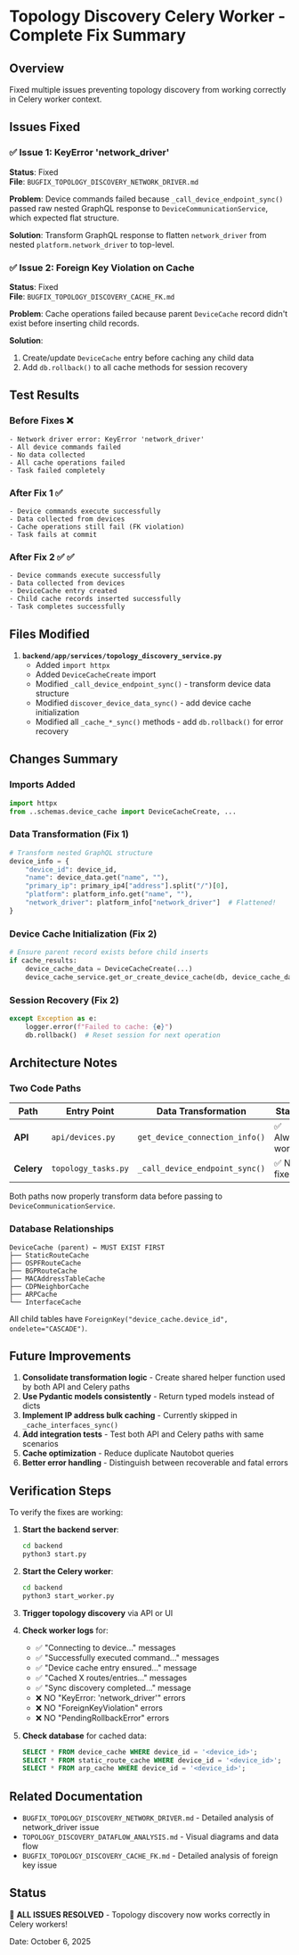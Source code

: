 # Topology Discovery Celery Worker - Complete Fix Summary

## Overview

Fixed multiple issues preventing topology discovery from working correctly in Celery worker context.

## Issues Fixed

### ✅ Issue 1: KeyError 'network_driver' 
**Status**: Fixed  
**File**: `BUGFIX_TOPOLOGY_DISCOVERY_NETWORK_DRIVER.md`

**Problem**: Device commands failed because `_call_device_endpoint_sync()` passed raw nested GraphQL response to `DeviceCommunicationService`, which expected flat structure.

**Solution**: Transform GraphQL response to flatten `network_driver` from nested `platform.network_driver` to top-level.

### ✅ Issue 2: Foreign Key Violation on Cache
**Status**: Fixed  
**File**: `BUGFIX_TOPOLOGY_DISCOVERY_CACHE_FK.md`

**Problem**: Cache operations failed because parent `DeviceCache` record didn't exist before inserting child records.

**Solution**: 
1. Create/update `DeviceCache` entry before caching any child data
2. Add `db.rollback()` to all cache methods for session recovery

## Test Results

### Before Fixes ❌
```
- Network driver error: KeyError 'network_driver'
- All device commands failed
- No data collected
- All cache operations failed
- Task failed completely
```

### After Fix 1 ✅
```
- Device commands execute successfully
- Data collected from devices
- Cache operations still fail (FK violation)
- Task fails at commit
```

### After Fix 2 ✅ ✅
```
- Device commands execute successfully
- Data collected from devices
- DeviceCache entry created
- Child cache records inserted successfully
- Task completes successfully
```

## Files Modified

1. **`backend/app/services/topology_discovery_service.py`**
   - Added `import httpx`
   - Added `DeviceCacheCreate` import
   - Modified `_call_device_endpoint_sync()` - transform device data structure
   - Modified `discover_device_data_sync()` - add device cache initialization
   - Modified all `_cache_*_sync()` methods - add `db.rollback()` for error recovery

## Changes Summary

### Imports Added
```python
import httpx
from ..schemas.device_cache import DeviceCacheCreate, ...
```

### Data Transformation (Fix 1)
```python
# Transform nested GraphQL structure
device_info = {
    "device_id": device_id,
    "name": device_data.get("name", ""),
    "primary_ip": primary_ip4["address"].split("/")[0],
    "platform": platform_info.get("name", ""),
    "network_driver": platform_info["network_driver"]  # Flattened!
}
```

### Device Cache Initialization (Fix 2)
```python
# Ensure parent record exists before child inserts
if cache_results:
    device_cache_data = DeviceCacheCreate(...)
    device_cache_service.get_or_create_device_cache(db, device_cache_data)
```

### Session Recovery (Fix 2)
```python
except Exception as e:
    logger.error(f"Failed to cache: {e}")
    db.rollback()  # Reset session for next operation
```

## Architecture Notes

### Two Code Paths

| Path | Entry Point | Data Transformation | Status |
|------|-------------|---------------------|--------|
| **API** | `api/devices.py` | `get_device_connection_info()` | ✅ Always worked |
| **Celery** | `topology_tasks.py` | `_call_device_endpoint_sync()` | ✅ Now fixed |

Both paths now properly transform data before passing to `DeviceCommunicationService`.

### Database Relationships

```
DeviceCache (parent) ← MUST EXIST FIRST
├── StaticRouteCache
├── OSPFRouteCache
├── BGPRouteCache
├── MACAddressTableCache
├── CDPNeighborCache
├── ARPCache
└── InterfaceCache
```

All child tables have `ForeignKey("device_cache.device_id", ondelete="CASCADE")`.

## Future Improvements

1. **Consolidate transformation logic** - Create shared helper function used by both API and Celery paths
2. **Use Pydantic models consistently** - Return typed models instead of dicts
3. **Implement IP address bulk caching** - Currently skipped in `_cache_interfaces_sync()`
4. **Add integration tests** - Test both API and Celery paths with same scenarios
5. **Cache optimization** - Reduce duplicate Nautobot queries
6. **Better error handling** - Distinguish between recoverable and fatal errors

## Verification Steps

To verify the fixes are working:

1. **Start the backend server**:
   ```bash
   cd backend
   python3 start.py
   ```

2. **Start the Celery worker**:
   ```bash
   cd backend
   python3 start_worker.py
   ```

3. **Trigger topology discovery** via API or UI

4. **Check worker logs** for:
   - ✅ "Connecting to device..." messages
   - ✅ "Successfully executed command..." messages
   - ✅ "Device cache entry ensured..." message
   - ✅ "Cached X routes/entries..." messages
   - ✅ "Sync discovery completed..." message
   - ❌ NO "KeyError: 'network_driver'" errors
   - ❌ NO "ForeignKeyViolation" errors
   - ❌ NO "PendingRollbackError" errors

5. **Check database** for cached data:
   ```sql
   SELECT * FROM device_cache WHERE device_id = '<device_id>';
   SELECT * FROM static_route_cache WHERE device_id = '<device_id>';
   SELECT * FROM arp_cache WHERE device_id = '<device_id>';
   ```

## Related Documentation

- `BUGFIX_TOPOLOGY_DISCOVERY_NETWORK_DRIVER.md` - Detailed analysis of network_driver issue
- `TOPOLOGY_DISCOVERY_DATAFLOW_ANALYSIS.md` - Visual diagrams and data flow
- `BUGFIX_TOPOLOGY_DISCOVERY_CACHE_FK.md` - Detailed analysis of foreign key issue

## Status

🎉 **ALL ISSUES RESOLVED** - Topology discovery now works correctly in Celery workers!

Date: October 6, 2025

